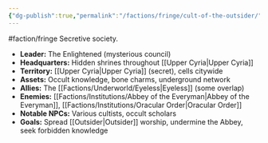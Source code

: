 ```yaml
---
{"dg-publish":true,"permalink":"/factions/fringe/cult-of-the-outsider/"}
---
```


#faction/fringe 
Secretive society.

- **Leader:** The Enlightened (mysterious council)
- **Headquarters:** Hidden shrines throughout [[Upper Cyria\|Upper Cyria]]
- **Territory:** [[Upper Cyria\|Upper Cyria]] (secret), cells citywide
- **Assets:** Occult knowledge, bone charms, underground network
- **Allies:** The [[Factions/Underworld/Eyeless\|Eyeless]] (some overlap)
- **Enemies:** [[Factions/Institutions/Abbey of the Everyman\|Abbey of the Everyman]], [[Factions/Institutions/Oracular Order\|Oracular Order]]
- **Notable NPCs:** Various cultists, occult scholars
- **Goals:** Spread [[Outsider\|Outsider]] worship, undermine the Abbey, seek forbidden knowledge